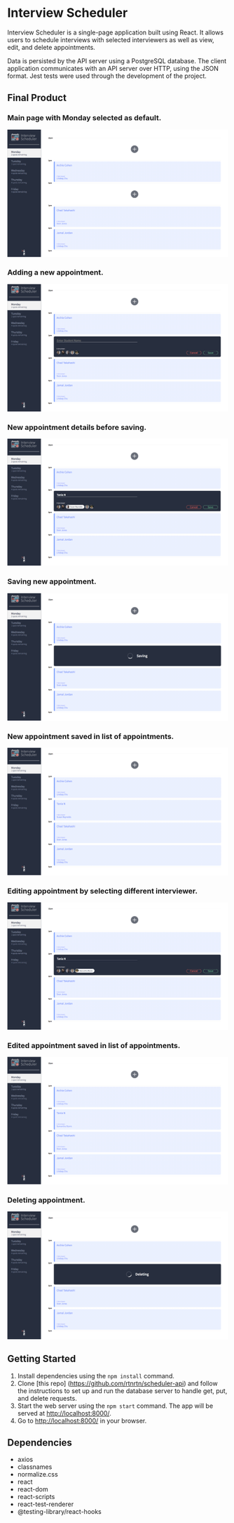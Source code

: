 # Interview Scheduler

Interview Scheduler is a single-page application built using React. It allows users to schedule interviews with selected interviewers as well as view, edit, and delete appointments. 

Data is persisted by the API server using a PostgreSQL database. The client application communicates with an API server over HTTP, using the JSON format. Jest tests were used through the development of the project.

## Final Product

### Main page with Monday selected as default.
!["Main page with Monday selected as default."](https://github.com/rtnrtn/scheduler/blob/master/docs/main.png?raw=true)

### Adding a new appointment. 
!["Adding a new appointment."](https://github.com/rtnrtn/scheduler/blob/master/docs/add-appointment.png?raw=true)

### New appointment details before saving. 
!["New appointment details before saving."](https://github.com/rtnrtn/scheduler/blob/master/docs/add-appointment-filled-out.png?raw=true)

### Saving new appointment. 
!["Saving new appointment."](https://github.com/rtnrtn/scheduler/blob/master/docs/saving-appointment.png?raw=true)

### New appointment saved in list of appointments. 
!["New appointment saved in list of appointments."](https://github.com/rtnrtn/scheduler/blob/master/docs/added-appointment.png?raw=true)

### Editing appointment by selecting different interviewer.
!["Editing appointment by selecting different interviewer."](https://github.com/rtnrtn/scheduler/blob/master/docs/edit-appointment.png?raw=true)

### Edited appointment saved in list of appointments.
!["Edited appointment saved in list of appointments."](https://github.com/rtnrtn/scheduler/blob/master/docs/edited-appointment.png?raw=true)

### Deleting appointment.
!["Deleting appointment."](https://github.com/rtnrtn/scheduler/blob/master/docs/deleting-appointment.png?raw=true)

## Getting Started

1. Install dependencies using the `npm install` command.
2. Clone [this repo] (https://github.com/rtnrtn/scheduler-api) and follow the instructions to set up and run the database server to handle get, put, and delete requests. 
3. Start the web server using the `npm start` command. The app will be served at <http://localhost:8000/>.
4. Go to <http://localhost:8000/> in your browser.

## Dependencies

- axios
- classnames
- normalize.css
- react
- react-dom
- react-scripts
- react-test-renderer
- @testing-library/react-hooks

